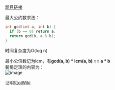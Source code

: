 [题目链接](https://leetcode-cn.com/problems/water-and-jug-problem/)  

最大公约数求法：
```cpp
int gcd(int a, int b) {
  if (b == 0) return a;
  return gcd(b, a % b);
}
```  
时间复杂度为O(log n)  

最小公倍数记为lcm，有**gcd(a, b) * lcm(a, b) == a * b**  
裴蜀定理的内容为：  
![image](https://user-images.githubusercontent.com/74122331/153813059-940bdb24-695a-40dc-9667-1660d0b22e3f.png)  

证明见[oiWiki](https://oi-wiki.org/math/number-theory/bezouts/)  
  

